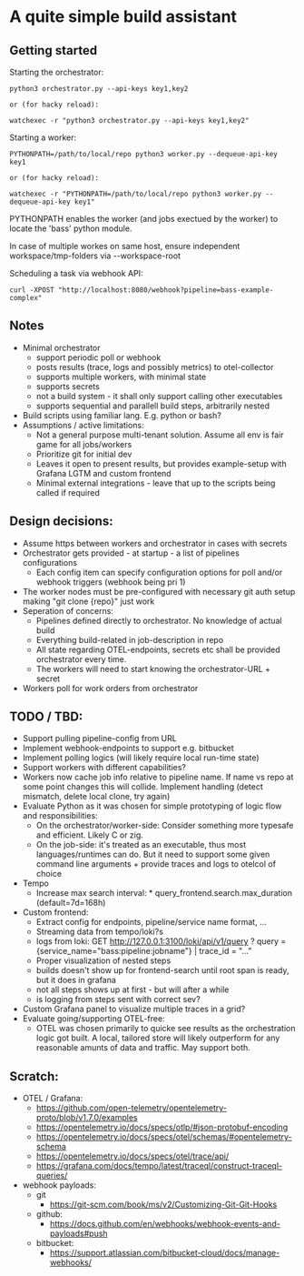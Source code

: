 A quite simple build assistant
===

Getting started
---

Starting the orchestrator:

    python3 orchestrator.py --api-keys key1,key2

    or (for hacky reload):

    watchexec -r "python3 orchestrator.py --api-keys key1,key2"

Starting a worker:

    PYTHONPATH=/path/to/local/repo python3 worker.py --dequeue-api-key key1

    or (for hacky reload):

    watchexec -r "PYTHONPATH=/path/to/local/repo python3 worker.py --dequeue-api-key key1"

PYTHONPATH enables the worker (and jobs exectued by the worker) to locate the 'bass' python module.

In case of multiple workes on same host, ensure independent workspace/tmp-folders via --workspace-root

Scheduling a task via webhook API:

    curl -XPOST "http://localhost:8080/webhook?pipeline=bass-example-complex"


Notes
---

* Minimal orchestrator
    * support periodic poll or webhook
    * posts results (trace, logs and possibly metrics) to otel-collector
    * supports multiple workers, with minimal state
    * supports secrets
    * not a build system - it shall only support calling other executables
    * supports sequential and parallell build steps, arbitrarily nested
* Build scripts using familiar lang. E.g. python or bash?
* Assumptions / active limitations:
    * Not a general purpose multi-tenant solution. Assume all env is fair game for all jobs/workers
    * Prioritize git for initial dev
    * Leaves it open to present results, but provides example-setup with Grafana LGTM and custom frontend
    * Minimal external integrations - leave that up to the scripts being called if required

Design decisions:
---
* Assume https between workers and orchestrator in cases with secrets
* Orchestrator gets provided - at startup - a list of pipelines configurations
    * Each config item can specify configuration options for poll and/or webhook triggers (webhook being pri 1)
* The worker nodes must be pre-configured with necessary git auth setup making "git clone {repo}" just work
* Seperation of concerns:
    * Pipelines defined directly to orchestrator. No knowledge of actual build
    * Everything build-related in job-description in repo
    * All state regarding OTEL-endpoints, secrets etc shall be provided orchestrator every time.
    * The workers will need to start knowing the orchestrator-URL + secret
* Workers poll for work orders from orchestrator


TODO / TBD:
---
* Support pulling pipeline-config from URL
* Implement webhook-endpoints to support e.g. bitbucket
* Implement polling logics (will likely require local run-time state)
* Support workers with different capabilities?
* Workers now cache job info relative to pipeline name. If name vs repo at some point changes this will collide. Implement handling (detect mismatch, delete local clone, try again)
* Evaluate Python as it was chosen for simple prototyping of logic flow and responsibilities:
    * On the orchestrator/worker-side: Consider something more typesafe and efficient. Likely C or zig.
    * On the job-side: it's treated as an executable, thus most languages/runtimes can do. But it need to support some given command line arguments + provide traces and logs to otelcol of choice
* Tempo
    * Increase max search interval: * query_frontend.search.max_duration (default=7d=168h)
* Custom frontend:
    * Extract config for endpoints, pipeline/service name format, ...
    * Streaming data from tempo/loki?s
    * logs from loki: GET http://127.0.0.1:3100/loki/api/v1/query ?
        query = {service_name="bass:pipeline:jobname"} | trace_id = "..."
    * Proper visualization of nested steps
    * builds doesn't show up for frontend-search until root span is ready, but it does in grafana
    * not all steps shows up at first - but will after a while
    * is logging from steps sent with correct sev?
* Custom Grafana panel to visualize multiple traces in a grid?
* Evaluate going/supporting OTEL-free:
    * OTEL was chosen primarily to quicke see results as the orchestration logic got built. A local, tailored store will likely outperform for any reasonable amunts of data and traffic. May support both.

Scratch:
----

* OTEL / Grafana:
    * https://github.com/open-telemetry/opentelemetry-proto/blob/v1.7.0/examples
    * https://opentelemetry.io/docs/specs/otlp/#json-protobuf-encoding
    * https://opentelemetry.io/docs/specs/otel/schemas/#opentelemetry-schema
    * https://opentelemetry.io/docs/specs/otel/trace/api/
    * https://grafana.com/docs/tempo/latest/traceql/construct-traceql-queries/
* webhook payloads:
    * git
        * https://git-scm.com/book/ms/v2/Customizing-Git-Git-Hooks
    * github:
        * https://docs.github.com/en/webhooks/webhook-events-and-payloads#push
    * bitbucket:
        * https://support.atlassian.com/bitbucket-cloud/docs/manage-webhooks/
